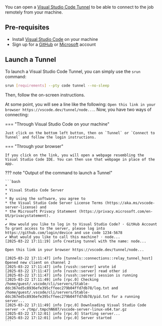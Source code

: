 You can open a [Visual Studio Code Tunnel](https://code.visualstudio.com/docs/remote/tunnels) to be able to connect to the job remotely from your machine.

## Pre-requisites

- Install [Visual Studio Code](https://code.visualstudio.com/download) on your machine
- Sign up for a [GitHub](https://github.com/) or [Microsoft](https://account.microsoft.com/account/Account) account

## Launch a Tunnel

To launch a Visual Studio Code Tunnel, you can simply use the `srun` command:

```bash
srun [requirements] --pty code tunnel --no-sleep
```

Then, follow the on-screen instructions.

At some point, you will see a line like the following: `Open this link in your browser https://vscode.dev/tunnel/node...`.
Now, you have two ways of connecting:

=== "Through Visual Studio Code on your machine"

    Just click on the bottom left button, then on `Tunnel` or `Connect to Tunnel` and follow the login instructions.

=== "Through your browser"

    If you click on the link, you will open a webpage resembling the Visual Studio Code IDE. You can then use that webpage in place of the app.

??? note "Output of the command to launch a Tunnel"
    
    ```bash
    *
    * Visual Studio Code Server
    *
    * By using the software, you agree to
    * the Visual Studio Code Server License Terms (https://aka.ms/vscode-server-license) and
    * the Microsoft Privacy Statement (https://privacy.microsoft.com/en-US/privacystatement).
    *
    ✔ How would you like to log in to Visual Studio Code? · GitHub Account
    To grant access to the server, please log into https://github.com/login/device and use code 1234-5678
    ✔ What would you like to call this machine? · node...
    [2025-03-22 17:11:19] info Creating tunnel with the name: node...

    Open this link in your browser https://vscode.dev/tunnel/node...

    [2025-03-22 17:11:47] info [tunnels::connections::relay_tunnel_host] Opened new client on channel 2
    [2025-03-22 17:11:47] info [russh::server] wrote id
    [2025-03-22 17:11:47] info [russh::server] read other id
    [2025-03-22 17:11:47] info [russh::server] session is running
    [2025-03-22 17:11:49] info [rpc.0] Checking /home/guest/.vscode/cli/servers/Stable-ddc367ed5c8936efe395cffeec279b04ffd7db78/log.txt and /home/guest/.vscode/cli/servers/Stable-ddc367ed5c8936efe395cffeec279b04ffd7db78/pid.txt for a running server...
    [2025-03-22 17:11:49] info [rpc.0] Downloading Visual Studio Code server -> /tmp/.tmpchN687/vscode-server-linux-x64.tar.gz
    [2025-03-22 17:12:01] info [rpc.0] Starting server...
    [2025-03-22 17:12:01] info [rpc.0] Server started
    ```